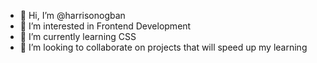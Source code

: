 - 👋 Hi, I’m @harrisonogban
- 👀 I’m interested in Frontend Development
- 🌱 I’m currently learning CSS
- 💞️ I’m looking to collaborate on projects that will speed up my learning

<!---
harrisonogban/harrisonogban is a ✨ special ✨ repository because its `README.md` (this file) appears on your GitHub profile.
You can click the Preview link to take a look at your changes.
--->
